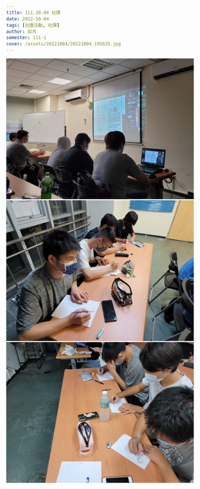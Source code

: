 ```yaml
---
title: 111.10.04 社課
date: 2022-10-04
tags: [社團活動, 社課]
author: 如月
semester: 111-1
cover: /assets/20221004/20221004_195625.jpg
---
```


![](/assets/20221004/20221004_195625.jpg) ![](/assets/20221004/20221004_202024.jpg)
![](/assets/20221004/20221004_202732.jpg)
